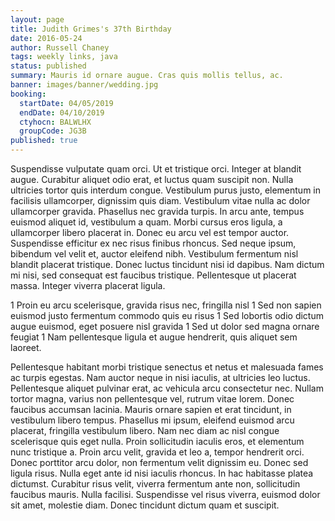 ```yaml
---
layout: page
title: Judith Grimes's 37th Birthday
date: 2016-05-24
author: Russell Chaney
tags: weekly links, java
status: published
summary: Mauris id ornare augue. Cras quis mollis tellus, ac.
banner: images/banner/wedding.jpg
booking:
  startDate: 04/05/2019
  endDate: 04/10/2019
  ctyhocn: BALWLHX
  groupCode: JG3B
published: true
---
```

Suspendisse vulputate quam orci. Ut et tristique orci. Integer at blandit augue. Curabitur aliquet odio erat, et luctus quam suscipit non. Nulla ultricies tortor quis interdum congue. Vestibulum purus justo, elementum in facilisis ullamcorper, dignissim quis diam. Vestibulum vitae nulla ac dolor ullamcorper gravida. Phasellus nec gravida turpis.
In arcu ante, tempus euismod aliquet id, vestibulum a quam. Morbi cursus eros ligula, a ullamcorper libero placerat in. Donec eu arcu vel est tempor auctor. Suspendisse efficitur ex nec risus finibus rhoncus. Sed neque ipsum, bibendum vel velit et, auctor eleifend nibh. Vestibulum fermentum nisl blandit placerat tristique. Donec luctus tincidunt nisi id dapibus. Nam dictum mi nisi, sed consequat est faucibus tristique. Pellentesque ut placerat massa. Integer viverra placerat ligula.

1 Proin eu arcu scelerisque, gravida risus nec, fringilla nisl
1 Sed non sapien euismod justo fermentum commodo quis eu risus
1 Sed lobortis odio dictum augue euismod, eget posuere nisl gravida
1 Sed ut dolor sed magna ornare feugiat
1 Nam pellentesque ligula et augue hendrerit, quis aliquet sem laoreet.

Pellentesque habitant morbi tristique senectus et netus et malesuada fames ac turpis egestas. Nam auctor neque in nisi iaculis, at ultricies leo luctus. Pellentesque aliquet pulvinar erat, ac vehicula arcu consectetur nec. Nullam tortor magna, varius non pellentesque vel, rutrum vitae lorem. Donec faucibus accumsan lacinia. Mauris ornare sapien et erat tincidunt, in vestibulum libero tempus. Phasellus mi ipsum, eleifend euismod arcu placerat, fringilla vestibulum libero.
Nam nec diam ac nisl congue scelerisque quis eget nulla. Proin sollicitudin iaculis eros, et elementum nunc tristique a. Proin arcu velit, gravida et leo a, tempor hendrerit orci. Donec porttitor arcu dolor, non fermentum velit dignissim eu. Donec sed ligula risus. Nulla eget ante id nisi iaculis rhoncus. In hac habitasse platea dictumst. Curabitur risus velit, viverra fermentum ante non, sollicitudin faucibus mauris. Nulla facilisi. Suspendisse vel risus viverra, euismod dolor sit amet, molestie diam. Donec tincidunt dictum quam et suscipit.
